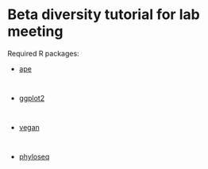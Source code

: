 # Beta diversity tutorial for lab meeting

Required R packages:

* [ape](https://cran.r-project.org/web/packages/ape/index.html)

``` ```

* [ggplot2](https://cran.r-project.org/web/packages/ggplot2/index.html)

``` ```

* [vegan](https://cran.r-project.org/web/packages/vegan/index.html)

``` ```

* [phyloseq](https://joey711.github.io/phyloseq/)

``` ```
